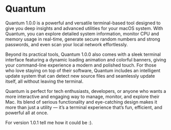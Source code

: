 # Quantum
Quantum 1.0.0 is a powerful and versatile terminal-based tool designed to give you deep insights and advanced utilities for your macOS system. With Quantum, you can explore detailed system information, monitor CPU and memory usage in real-time, generate secure random numbers and strong passwords, and even scan your local network effortlessly.

Beyond its practical tools, Quantum 1.0.0 also comes with a sleek terminal interface featuring a dynamic loading animation and colorful banners, giving your command-line experience a modern and polished touch. For those who love staying on top of their software, Quantum includes an intelligent update system that can detect new source files and seamlessly update itself, all without leaving the terminal.

Quantum is perfect for tech enthusiasts, developers, or anyone who wants a more interactive and engaging way to manage, monitor, and explore their Mac. Its blend of serious functionality and eye-catching design makes it more than just a utility — it’s a terminal experience that’s fun, efficient, and powerful all at once.

For version 1.0.1 tell me how it could be :).
